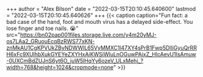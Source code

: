 +++
author = "Alex Bilson"
date = "2022-03-15T20:10:45.640600"
lastmod = "2022-03-15T20:10:45.640626"
+++
{{< caption caption="Fun fact: a bad case of the hand, foot and mouth virus has a delayed side-effect. You lose finger and toe nails. 😭" src="https://bn02pap001files.storage.live.com/y4m20yMJ-os7LAa2_GRuouEcqBzRWS77xKN-znMkAU1CgKPVUkZByNDWWlL65VyMMXC1l47XY4sPrB1Fwp5DlIiGyuQrRRH6xFc9XUlhbXukGYEYeZXYHxAiKWSiWluLnOGuwPAixZ_HlcAevU1IsAmuw-0UXCmBdZUJnS6yt6O_juW5lHqYy6ozeV_ULxMehj_?width=768&height=1024&cropmode=none" >}}